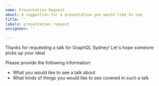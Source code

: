 ```yaml
---
name: Presentation Request
about: A suggestion for a presentation you would like to see
title: ''
labels: presentation request
assignees: ''

---
```


Thanks for requesting a talk for GraphQL Sydney! Let's hope someone picks up your idea!

Please provide the following information:

- What you would like to see a talk about
- What kinds of things you would like to see covered in such a talk
